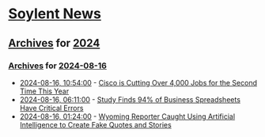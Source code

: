 # [Soylent News](../../../README.md)

## [Archives](../../index.md) for [2024](../index.md)

### [Archives](../../index.md) for [2024-08-16](index.md)

* [2024-08-16, 10:54:00](https://soylentnews.org/article.pl?sid=24/08/15/1732241&from=rss) - [Cisco is Cutting Over 4,000 Jobs for the Second Time This Year](https://soylentnews.org/article.pl?sid=24/08/15/1732241&from=rss)
* [2024-08-16, 06:11:00](https://soylentnews.org/article.pl?sid=24/08/15/0214258&from=rss) - [Study Finds 94% of Business Spreadsheets Have Critical Errors](https://soylentnews.org/article.pl?sid=24/08/15/0214258&from=rss)
* [2024-08-16, 01:24:00](https://soylentnews.org/article.pl?sid=24/08/15/0150222&from=rss) - [Wyoming Reporter Caught Using Artificial Intelligence to Create Fake Quotes and Stories](https://soylentnews.org/article.pl?sid=24/08/15/0150222&from=rss)
